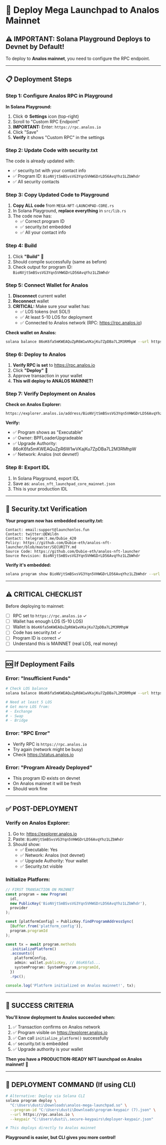 # 🚀 Deploy Mega Launchpad to Analos Mainnet

## ⚠️ IMPORTANT: Solana Playground Deploys to Devnet by Default!

To deploy to **Analos mainnet**, you need to configure the RPC endpoint.

---

## 📋 Deployment Steps

### Step 1: Configure Analos RPC in Playground

**In Solana Playground:**
1. Click ⚙️ **Settings** icon (top-right)
2. Scroll to "Custom RPC Endpoint"
3. **IMPORTANT:** Enter: `https://rpc.analos.io`
4. Click "Save"
5. **Verify** it shows "Custom RPC" in the settings

### Step 2: Update Code with security.txt

The code is already updated with:
- ✅ security.txt with your contact info
- ✅ Program ID: `BioNVjtSmBSvsVG3Yqn5VHWGDrLD56AvqYhz1LZbWhdr`
- ✅ All security contacts

### Step 3: Copy Updated Code to Playground

1. **Copy ALL code** from `MEGA-NFT-LAUNCHPAD-CORE.rs`
2. In Solana Playground, **replace everything** in `src/lib.rs`
3. The code now has:
   - ✅ Correct program ID
   - ✅ security.txt embedded
   - ✅ All your contact info

### Step 4: Build

1. Click **"Build"** 🔨
2. Should compile successfully (same as before)
3. Check output for program ID: `BioNVjtSmBSvsVG3Yqn5VHWGDrLD56AvqYhz1LZbWhdr`

### Step 5: Connect Wallet for Analos

1. **Disconnect** current wallet
2. **Reconnect** wallet
3. **CRITICAL:** Make sure your wallet has:
   - ✅ LOS tokens (not SOL!)
   - ✅ At least 5-10 LOS for deployment
   - ✅ Connected to Analos network (RPC: https://rpc.analos.io)

**Check wallet on Analos:**
```bash
solana balance 86oK6fa5mKWEAQuZpR6W1wVKajKu7ZpDBa7L2M3RMhpW --url https://rpc.analos.io
```

### Step 6: Deploy to Analos

1. **Verify RPC is set** to https://rpc.analos.io
2. Click **"Deploy"** 🚀
3. Approve transaction in your wallet
4. **This will deploy to ANALOS MAINNET!**

### Step 7: Verify Deployment on Analos

**Check on Analos Explorer:**
```
https://explorer.analos.io/address/BioNVjtSmBSvsVG3Yqn5VHWGDrLD56AvqYhz1LZbWhdr
```

**Verify:**
- ✅ Program shows as "Executable"
- ✅ Owner: BPFLoaderUpgradeable
- ✅ Upgrade Authority: 86oK6fa5mKWEAQuZpR6W1wVKajKu7ZpDBa7L2M3RMhpW
- ✅ Network: Analos (not devnet!)

### Step 8: Export IDL

1. In Solana Playground, export IDL
2. Save as: `analos_nft_launchpad_core_mainnet.json`
3. This is your production IDL

---

## 🔐 Security.txt Verification

**Your program now has embedded security.txt:**

```
Contact: email:support@launchonlos.fun
Contact: twitter:@EWildn
Contact: telegram:t.me/Dubie_420
Policy: https://github.com/Dubie-eth/analos-nft-launcher/blob/master/SECURITY.md
Source Code: https://github.com/Dubie-eth/analos-nft-launcher
Source Revision: BioNVjtSmBSvsVG3Yqn5VHWGDrLD56AvqYhz1LZbWhdr
```

**Verify it's embedded:**
```bash
solana program show BioNVjtSmBSvsVG3Yqn5VHWGDrLD56AvqYhz1LZbWhdr --url https://rpc.analos.io
```

---

## ⚠️ CRITICAL CHECKLIST

Before deploying to mainnet:

- [ ] RPC set to `https://rpc.analos.io` ✓
- [ ] Wallet has enough LOS (5-10 LOS) 
- [ ] Wallet is `86oK6fa5mKWEAQuZpR6W1wVKajKu7ZpDBa7L2M3RMhpW`
- [ ] Code has security.txt ✓
- [ ] Program ID is correct ✓
- [ ] Understand this is MAINNET (real LOS, real money)

---

## 🆘 If Deployment Fails

### Error: "Insufficient Funds"
```bash
# Check LOS balance
solana balance 86oK6fa5mKWEAQuZpR6W1wVKajKu7ZpDBa7L2M3RMhpW --url https://rpc.analos.io

# Need at least 5 LOS
# Get more LOS from:
# - Exchange
# - Swap
# - Bridge
```

### Error: "RPC Error"
- Verify RPC is `https://rpc.analos.io`
- Try again (network might be busy)
- Check https://status.analos.io

### Error: "Program Already Deployed"
- This program ID exists on devnet
- On Analos mainnet it will be fresh
- Should work fine

---

## ✅ POST-DEPLOYMENT

### Verify on Analos Explorer:

1. Go to: https://explorer.analos.io
2. Paste: `BioNVjtSmBSvsVG3Yqn5VHWGDrLD56AvqYhz1LZbWhdr`
3. Should show:
   - ✅ Executable: Yes
   - ✅ Network: Analos (not devnet)
   - ✅ Upgrade Authority: Your wallet
   - ✅ Security.txt visible

### Initialize Platform:

```typescript
// FIRST TRANSACTION ON MAINNET
const program = new Program(
  idl,
  new PublicKey('BioNVjtSmBSvsVG3Yqn5VHWGDrLD56AvqYhz1LZbWhdr'),
  provider
);

const [platformConfig] = PublicKey.findProgramAddressSync(
  [Buffer.from('platform_config')],
  program.programId
);

const tx = await program.methods
  .initializePlatform()
  .accounts({
    platformConfig,
    admin: wallet.publicKey, // 86oK6fa5...
    systemProgram: SystemProgram.programId,
  })
  .rpc();

console.log('Platform initialized on Analos mainnet!', tx);
```

---

## 🎉 SUCCESS CRITERIA

**You'll know deployment to Analos succeeded when:**

1. ✅ Transaction confirms on Analos network
2. ✅ Program visible on https://explorer.analos.io
3. ✅ Can call `initialize_platform()` successfully
4. ✅ security.txt is embedded
5. ✅ Upgrade authority is your wallet

**Then you have a PRODUCTION-READY NFT launchpad on Analos mainnet!** 🚀

---

## 📝 DEPLOYMENT COMMAND (If using CLI)

```bash
# Alternative: Deploy via Solana CLI
solana program deploy \
  "C:\Users\dusti\Downloads\analos-mega-launchpad.so" \
  --program-id "C:\Users\dusti\Downloads\program-keypair (7).json" \
  --url https://rpc.analos.io \
  --keypair "C:\Users\dusti\.secure-keypairs\deployer-keypair.json"

# This deploys directly to Analos mainnet
```

**Playground is easier, but CLI gives you more control!**

